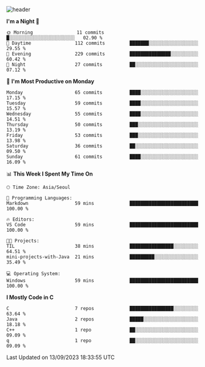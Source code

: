 
![header](https://capsule-render.vercel.app/api?type=slice&color=323C73&height=100&section=header&text=Hi!%20I'm%20Min-hee&fontSize=90&animation=twinkling&fontColor=D5C2EE)


<!--START_SECTION:waka-->
**I'm a Night 🦉** 

```text
🌞 Morning                11 commits          █░░░░░░░░░░░░░░░░░░░░░░░░   02.90 % 
🌆 Daytime                112 commits         ███████░░░░░░░░░░░░░░░░░░   29.55 % 
🌃 Evening                229 commits         ███████████████░░░░░░░░░░   60.42 % 
🌙 Night                  27 commits          ██░░░░░░░░░░░░░░░░░░░░░░░   07.12 % 
```
📅 **I'm Most Productive on Monday** 

```text
Monday                   65 commits          ████░░░░░░░░░░░░░░░░░░░░░   17.15 % 
Tuesday                  59 commits          ████░░░░░░░░░░░░░░░░░░░░░   15.57 % 
Wednesday                55 commits          ████░░░░░░░░░░░░░░░░░░░░░   14.51 % 
Thursday                 50 commits          ███░░░░░░░░░░░░░░░░░░░░░░   13.19 % 
Friday                   53 commits          ███░░░░░░░░░░░░░░░░░░░░░░   13.98 % 
Saturday                 36 commits          ██░░░░░░░░░░░░░░░░░░░░░░░   09.50 % 
Sunday                   61 commits          ████░░░░░░░░░░░░░░░░░░░░░   16.09 % 
```


📊 **This Week I Spent My Time On** 

```text
🕑︎ Time Zone: Asia/Seoul

💬 Programming Languages: 
Markdown                 59 mins             █████████████████████████   100.00 % 

🔥 Editors: 
VS Code                  59 mins             █████████████████████████   100.00 % 

🐱‍💻 Projects: 
TIL                      38 mins             ████████████████░░░░░░░░░   64.51 % 
mini-projects-with-Java  21 mins             █████████░░░░░░░░░░░░░░░░   35.49 % 

💻 Operating System: 
Windows                  59 mins             █████████████████████████   100.00 % 
```

**I Mostly Code in C** 

```text
C                        7 repos             ████████████████░░░░░░░░░   63.64 % 
Java                     2 repos             █████░░░░░░░░░░░░░░░░░░░░   18.18 % 
C++                      1 repo              ██░░░░░░░░░░░░░░░░░░░░░░░   09.09 % 
q                        1 repo              ██░░░░░░░░░░░░░░░░░░░░░░░   09.09 % 
```




 Last Updated on 13/09/2023 18:33:55 UTC
<!--END_SECTION:waka-->










<!-- 깃허브 프로필 스탯 오류 https://80000coding.oopy.io/c4235590-9033-49b3-943c-f8b6c1bfbc36 --!>

 <!--
**Minhee713/Minhee713** is a ✨ _special_ ✨ repository because its `README.md` (this file) appears on your GitHub profile.

Here are some ideas to get you started:

- 🔭 I’m currently working on ...
- 🌱 I’m currently learning ...
- 👯 I’m looking to collaborate on ...
- 🤔 I’m looking for help with ...
- 💬 Ask me about ...
- 📫 How to reach me: ...
- 😄 Pronouns: ...
- ⚡ Fun fact: ...
-->
